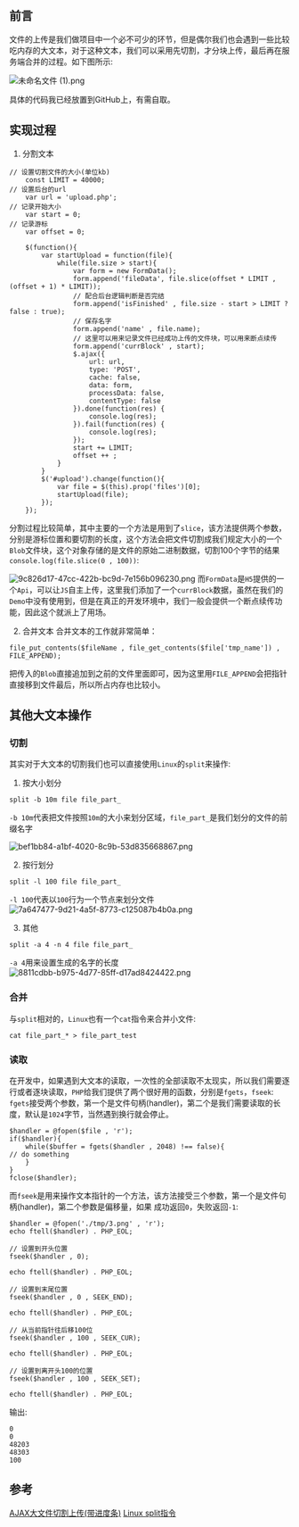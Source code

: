 ## 前言
文件的上传是我们做项目中一个必不可少的环节，但是偶尔我们也会遇到一些比较吃内存的大文本，对于这种文本，我们可以采用先切割，才分块上传，最后再在服务端合并的过程。如下图所示:

![未命名文件 (1).png][1]

具体的代码我已经放置到GitHub上，有需自取。

## 实现过程
1. 分割文本
```
// 设置切割文件的大小(单位kb)
    const LIMIT = 40000;
// 设置后台的url
    var url = 'upload.php';
// 记录开始大小
    var start = 0;
// 记录游标
    var offset = 0;

    $(function(){
        var startUpload = function(file){
            while(file.size > start){
                var form = new FormData();
                form.append('fileData', file.slice(offset * LIMIT , (offset + 1) * LIMIT));
                // 配合后台逻辑判断是否完结
                form.append('isFinished' , file.size - start > LIMIT ? false : true);
                // 保存名字
                form.append('name' , file.name);
                // 这里可以用来记录文件已经成功上传的文件块，可以用来断点续传
                form.append('currBlock' , start);
                $.ajax({
                    url: url,
                    type: 'POST',
                    cache: false,
                    data: form,
                    processData: false,
                    contentType: false
                }).done(function(res) {
                    console.log(res);
                }).fail(function(res) {
                    console.log(res);
                });
                start += LIMIT;
                offset ++ ;
            }
        }
        $('#upload').change(function(){
            var file = $(this).prop('files')[0];
            startUpload(file);
        });
    });
```
分割过程比较简单，其中主要的一个方法是用到了`slice`，该方法提供两个参数，分别是游标位置和要切割的长度，这个方法会把文件切割成我们规定大小的一个`Blob`文件块，这个对象存储的是文件的原始二进制数据，切割100个字节的结果`console.log(file.slice(0 , 100))`:

![9c826d17-47cc-422b-bc9d-7e156b096230.png][2]
而`FormData`是`H5`提供的一个`Api`，可以让`JS`自主上传，这里我们添加了一个`currBlock`数据，虽然在我们的`Demo`中没有使用到，但是在真正的开发环境中，我们一般会提供一个断点续传功能，因此这个就派上了用场。

2. 合并文本
合并文本的工作就非常简单：
```
file_put_contents($fileName , file_get_contents($file['tmp_name']) , FILE_APPEND);
```
把传入的`Blob`直接追加到之前的文件里面即可，因为这里用`FILE_APPEND`会把指针直接移到文件最后，所以所占内存也比较小。

## 其他大文本操作

### 切割
其实对于大文本的切割我们也可以直接使用`Linux`的`split`来操作:
1. 按大小划分
```
split -b 10m file file_part_
```
`-b 10m`代表把文件按照`10m`的大小来划分区域，`file_part_`是我们划分的文件的前缀名字

![bef1bb84-a1bf-4020-8c9b-53d835668867.png][3]

2. 按行划分
```
split -l 100 file file_part_
```
`-l 100`代表以`100`行为一个节点来划分文件
![7a647477-9d21-4a5f-8773-c125087b4b0a.png][4]

3. 其他
```
split -a 4 -n 4 file file_part_
```
`-a 4`用来设置生成的名字的长度
![8811cdbb-b975-4d77-85ff-d17ad8424422.png][5]

### 合并
与`split`相对的，`Linux`也有一个`cat`指令来合并小文件:
```
cat file_part_* > file_part_test
```

### 读取
在开发中，如果遇到大文本的读取，一次性的全部读取不太现实，所以我们需要逐行或者逐块读取，`PHP`给我们提供了两个很好用的函数，分别是`fgets`，`fseek`:
`fgets`接受两个参数，第一个是文件句柄(handler)，第二个是我们需要读取的长度，默认是`1024`字节，当然遇到换行就会停止。
```
$handler = @fopen($file , 'r');
if($handler){
    while($buffer = fgets($handler , 2048) !== false){
// do something
    }
}
fclose($handler);
```
而`fseek`是用来操作文本指针的一个方法，该方法接受三个参数，第一个是文件句柄(handler)，第二个参数是偏移量，如果
成功返回`0`，失败返回`-1`:
```
$handler = @fopen('./tmp/3.png' , 'r');
echo ftell($handler) . PHP_EOL;

// 设置到开头位置
fseek($handler , 0);

echo ftell($handler) . PHP_EOL;

// 设置到末尾位置
fseek($handler , 0 , SEEK_END);

echo ftell($handler) . PHP_EOL;

// 从当前指针往后移100位
fseek($handler , 100 , SEEK_CUR);

echo ftell($handler) . PHP_EOL;

// 设置到离开头100的位置
fseek($handler , 100 , SEEK_SET);

echo ftell($handler) . PHP_EOL;
```
输出:
```
0
0
48203
48303
100
```

## 参考
[AJAX大文件切割上传(带进度条)](http://www.cnblogs.com/tlijian/p/3509215.html)
[Linux split指令](https://blog.gtwang.org/linux/split-large-tar-into-multiple-files-of-certain-size/)


  [1]: http://www.hellonine.top/usr/uploads/2017/06/4221878456.png
  [2]: http://www.hellonine.top/usr/uploads/2017/06/518491670.png
  [3]: http://www.hellonine.top/usr/uploads/2017/06/3476542615.png
  [4]: http://www.hellonine.top/usr/uploads/2017/06/317429132.png
  [5]: http://www.hellonine.top/usr/uploads/2017/06/2902439357.png